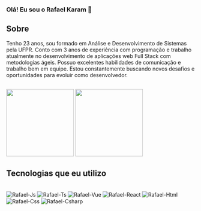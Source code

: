 ### Olá! Eu sou o Rafael Karam 👋
## Sobre
Tenho 23 anos, sou formado em Análise e Desenvolvimento de Sistemas pela UFPR. Conto com 3 anos de experiência com programação e trabalho atualmente no desenvolvimento de aplicações web Full Stack com metodologias ágeis. Possuo excelentes habilidades de comunicação e trabalho bem em equipe. Estou constantemente buscando novos desafios e oportunidades para evoluir como desenvolvedor.

##

<div>
  <img  height="180em" src="https://github-readme-stats.vercel.app/api?username=rafaelkaram&show_icons=true&theme=dracula&include_all_commits=true&count_private=true"/>
  <img  height="180em" src="https://github-readme-stats.vercel.app/api/top-langs/?username=rafaelkaram&layout=compact&langs_count=16&theme=dracula"/>
</div>


##

## Tecnologias que eu utilizo

<div style="display: inline_block"><br>
  <img align="center" alt="Rafael-Js"  src="https://img.shields.io/badge/JavaScript-F7DF1E?style=for-the-badge&logo=javascript&logoColor=black">
  <img align="center" alt="Rafael-Ts"  src="https://img.shields.io/badge/TypeScript-007ACC?style=for-the-badge&logo=typescript&logoColor=white">
  <img align="center" alt="Rafael-Vue"  src="https://img.shields.io/badge/Vue.js-35495E?style=for-the-badge&logo=vue.js&logoColor=4FC08D">
  <img align="center" alt="Rafael-React"  src="https://img.shields.io/badge/React-20232A?style=for-the-badge&logo=react&logoColor=61DAFB">
  <img align="center" alt="Rafael-Html"  src="https://img.shields.io/badge/HTML5-E34F26?style=for-the-badge&logo=html5&logoColor=white">
  <img align="center" alt="Rafael-Css"  src="https://img.shields.io/badge/CSS3-1572B6?style=for-the-badge&logo=css3&logoColor=white">
  <img align="center" alt="Rafael-Csharp"  src="https://img.shields.io/badge/C%23-239120?style=for-the-badge&logo=c-sharp&logoColor=white">
</div>

<!--![Snake animation](https://github.com/larissadantier/larissadantier/blob/output/github-contribution-grid-snake.svg) -->

